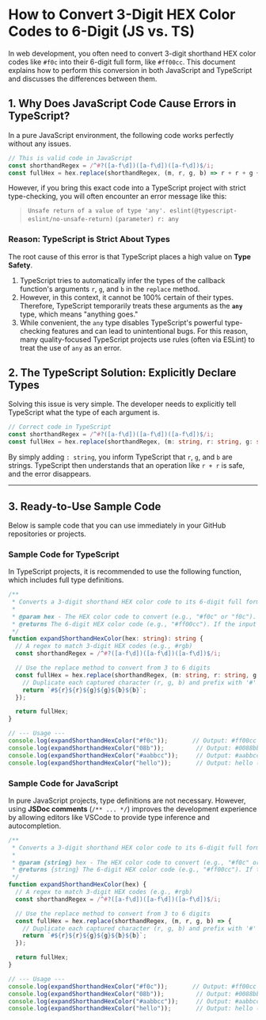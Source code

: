 # How to Convert 3-Digit HEX Color Codes to 6-Digit (JS vs. TS)

In web development, you often need to convert 3-digit shorthand HEX color codes like `#f0c` into their 6-digit full form, like `#ff00cc`. This document explains how to perform this conversion in both JavaScript and TypeScript and discusses the differences between them.

## 1. Why Does JavaScript Code Cause Errors in TypeScript?

In a pure JavaScript environment, the following code works perfectly without any issues.

```javascript
// This is valid code in JavaScript
const shorthandRegex = /^#?([a-f\d])([a-f\d])([a-f\d])$/i;
const fullHex = hex.replace(shorthandRegex, (m, r, g, b) => r + r + g + g + b + b);
```

However, if you bring this exact code into a TypeScript project with strict type-checking, you will often encounter an error message like this:

> `Unsafe return of a value of type 'any'. eslint(@typescript-eslint/no-unsafe-return)`
> `(parameter) r: any`

### Reason: TypeScript is Strict About Types

The root cause of this error is that TypeScript places a high value on **Type Safety**.

1.  TypeScript tries to automatically infer the types of the callback function's arguments `r`, `g`, and `b` in the `replace` method.
2.  However, in this context, it cannot be 100% certain of their types. Therefore, TypeScript temporarily treats these arguments as the **`any`** type, which means "anything goes."
3.  While convenient, the `any` type disables TypeScript's powerful type-checking features and can lead to unintentional bugs. For this reason, many quality-focused TypeScript projects use rules (often via ESLint) to treat the use of `any` as an error.

## 2. The TypeScript Solution: Explicitly Declare Types

Solving this issue is very simple. The developer needs to explicitly tell TypeScript what the type of each argument is.

```typescript
// Correct code in TypeScript
const shorthandRegex = /^#?([a-f\d])([a-f\d])([a-f\d])$/i;
const fullHex = hex.replace(shorthandRegex, (m: string, r: string, g: string, b: string) => r + r + g + g + b + b);
```

By simply adding `: string`, you inform TypeScript that `r`, `g`, and `b` are strings. TypeScript then understands that an operation like `r + r` is safe, and the error disappears.

---

## 3. Ready-to-Use Sample Code

Below is sample code that you can use immediately in your GitHub repositories or projects.

### Sample Code for TypeScript

In TypeScript projects, it is recommended to use the following function, which includes full type definitions.

```typescript
/**
 * Converts a 3-digit shorthand HEX color code to its 6-digit full form.
 * 
 * @param hex - The HEX color code to convert (e.g., "#f0c" or "f0c").
 * @returns The 6-digit HEX color code (e.g., "#ff00cc"). If the input is not a 3-digit shorthand, the original string is returned.
 */
function expandShorthandHexColor(hex: string): string {
  // A regex to match 3-digit HEX codes (e.g., #rgb)
  const shorthandRegex = /^#?([a-f\d])([a-f\d])([a-f\d])$/i;

  // Use the replace method to convert from 3 to 6 digits
  const fullHex = hex.replace(shorthandRegex, (m: string, r: string, g: string, b: string) => {
    // Duplicate each captured character (r, g, b) and prefix with '#'
    return `#${r}${r}${g}${g}${b}${b}`;
  });

  return fullHex;
}

// --- Usage ---
console.log(expandShorthandHexColor("#f0c"));       // Output: #ff00cc
console.log(expandShorthandHexColor("08b"));         // Output: #0088bb
console.log(expandShorthandHexColor("#aabbcc"));     // Output: #aabbcc (not converted)
console.log(expandShorthandHexColor("hello"));       // Output: hello (not converted)
```

### Sample Code for JavaScript

In pure JavaScript projects, type definitions are not necessary. However, using **JSDoc comments** (`/** ... */`) improves the development experience by allowing editors like VSCode to provide type inference and autocompletion.

```javascript
/**
 * Converts a 3-digit shorthand HEX color code to its 6-digit full form.
 * 
 * @param {string} hex - The HEX color code to convert (e.g., "#f0c" or "f0c").
 * @returns {string} The 6-digit HEX color code (e.g., "#ff00cc"). If the input is not a 3-digit shorthand, the original string is returned.
 */
function expandShorthandHexColor(hex) {
  // A regex to match 3-digit HEX codes (e.g., #rgb)
  const shorthandRegex = /^#?([a-f\d])([a-f\d])([a-f\d])$/i;

  // Use the replace method to convert from 3 to 6 digits
  const fullHex = hex.replace(shorthandRegex, (m, r, g, b) => {
    // Duplicate each captured character (r, g, b) and prefix with '#'
    return `#${r}${r}${g}${g}${b}${b}`;
  });

  return fullHex;
}

// --- Usage ---
console.log(expandShorthandHexColor("#f0c"));       // Output: #ff00cc
console.log(expandShorthandHexColor("08b"));         // Output: #0088bb
console.log(expandShorthandHexColor("#aabbcc"));     // Output: #aabbcc (not converted)
console.log(expandShorthandHexColor("hello"));       // Output: hello (not converted)
```